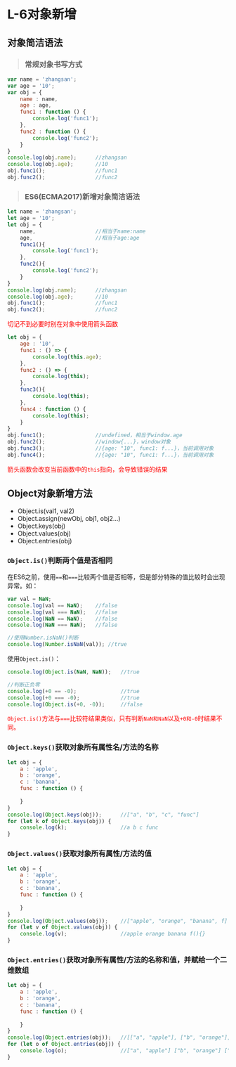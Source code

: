 # L-6对象新增

## 对象简洁语法
>### 常规对象书写方式
```js
var name = 'zhangsan';
var age = '10';
var obj = {
    name : name,
    age : age,
    func1 : function () {
        console.log('func1');
    },
    func2 : function () {
        console.log('func2');
    }
}
console.log(obj.name);      //zhangsan
console.log(obj.age);       //10
obj.func1();                //func1
obj.func2();                //func2
```
>### ES6(ECMA2017)新增对象简洁语法
```js
let name = 'zhangsan';
let age = '10';
let obj = {
    name,                   //相当于name:name
    age,                    //相当于age:age
    func1(){
        console.log('func1');
    },
    func2(){
        console.log('func2');
    }
}
console.log(obj.name);      //zhangsan
console.log(obj.age);       //10
obj.func1();                //func1
obj.func2();                //func2
```
<font color="red">切记不到必要时别在对象中使用箭头函数</font>
```js
let obj = {
    age : '10',
    func1 : () => {
        console.log(this.age);
    },
    func2 : () => {
        console.log(this);
    },
    func3(){
        console.log(this);
    },
    func4 : function () {
        console.log(this);
    }
}
obj.func1();                //undefined，相当于window.age
obj.func2();                //window{...}，window对象
obj.func3();                //{age: "10", func1: f...}，当前调用对象
obj.func4();                //{age: "10", func1: f...}，当前调用对象
```
<font color="red">箭头函数会改变当前函数中的`this`指向，会导致错误的结果</font>

## Object对象新增方法
* Object.is(val1, val2)
* Object.assign(newObj, obj1, obj2...)
* Object.keys(obj)
* Object.values(obj)
* Object.entries(obj)

### `Object.is()`判断两个值是否相同
在ES6之前，使用`==`和`===`比较两个值是否相等，但是部分特殊的值比较时会出现异常。如：
```js
var val = NaN;
console.log(val == NaN);    //false
console.log(val === NaN);   //false
console.log(NaN == NaN);    //false
console.log(NaN === NaN);   //false

//使用Number.isNaN()判断
console.log(Number.isNaN(val)); //true
```
使用`Object.is()`：
```js
console.log(Object.is(NaN, NaN));   //true

//判断正负零
console.log(+0 == -0);              //true
console.log(+0 === -0);             //true
console.log(Object.is(+0, -0));     //false
```
<font color="red">`Object.is()`方法与`===`比较符结果类似，只有判断`NaN和NaN`以及`+0和-0`时结果不同。</font>

### `Object.keys()`获取对象所有属性名/方法的名称
```js
let obj = {
    a : 'apple',
    b : 'orange',
    c : 'banana',
    func : function () {
        
    }
}
console.log(Object.keys(obj));      //["a", "b", "c", "func"]
for (let k of Object.keys(obj)) {
    console.log(k);                 //a b c func
}
```

### `Object.values()`获取对象所有属性/方法的值
```js
let obj = {
    a : 'apple',
    b : 'orange',
    c : 'banana',
    func : function () {
        
    }
}
console.log(Object.values(obj));    //["apple", "orange", "banana", f]
for (let v of Object.values(obj)) {
    console.log(v);                 //apple orange banana f(){}
}
```

### `Object.entries()`获取对象所有属性/方法的名称和值，并赋给一个二维数组
```js
let obj = {
    a : 'apple',
    b : 'orange',
    c : 'banana',
    func : function () {
        
    }
}
console.log(Object.entries(obj));   //[["a", "apple"], ["b", "orange"], ["c", "banana"], ["func", f]]
for (let o of Object.entries(obj)) {
    console.log(o);                 //["a", "apple"] ["b", "orange"] ["c", "banana"] ["func", f]]
}
```